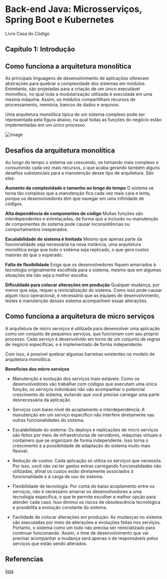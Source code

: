 # Back-end Java: Microsserviços, Spring Boot e Kubernetes

Livro Casa do Código

## Capítulo 1: Introdução

## Como funciona a arquitetura monolítica 


As principais linguagens de desenvolvimento de aplicações oferecem abstrações para quebrar a complexidade dos sistemas em módulos. 
Entretanto, são projetadas para a criação de um único executável monolítico, no qual toda a modularização utilizada é executada em uma mesma máquina. Assim, 
os módulos compartilham recursos de processamento, memória, bancos de dados e arquivos.

Uma arquitetura monolítica típica de um sistema complexo pode ser representada pela figura abaixo, na qual todas as funções do negócio estão implementadas em um único processo. 

![image](https://user-images.githubusercontent.com/52088444/156379462-93414204-9267-4d68-823b-e074a01e8d0c.png)

## Desafios da arquitetura monolítica   

Ao longo do tempo o sistema vai crescendo, se tornando mais complexo e consumindo cada vez mais recursos, o que acaba gerando também alguns desafios substanciais
para a manutenção desse tipo de arquitetura. São eles:  

**Aumento da complexidade e tamanho ao longo do tempo** 
O sistema se torna tão complexo que a manutenção fica cada vez mais cara e lenta, porque os desenvolvedores têm que navegar em uma infinidade de códigos. 

**Alta dependência de componentes de código**
Muitas funções são interdependentes e entrelaçadas, de forma que a inclusão ou manutenção de componentes do sistema pode causar inconsistências ou comportamentos inesperados. 

**Escalabilidade do sistema é limitada**
Mesmo que apenas parte da funcionalidade seja necessária na nova instância, uma arquitetura monolítica exige que todo o sistema seja replicado, o que gera custos maiores do que o esperado.  

**Falta de flexibilidade**
Exige que os desenvolvedores fiquem amarrados à tecnologia originalmente escolhida para o sistema, mesmo que em algumas situações ela não seja a melhor escolha. 

**Dificuldade para colocar alterações em produção**
Qualquer mudança, por menor que seja, requer a reinicialização do sistema. Como isso pode causar algum risco operacional, é necessário que as equipes de desenvolvimento, testes e manutenção desses sistema acompanhem essas alterações.  

## Como funciona a arquitetura de micro serviços 

A arquitetura de micro serviços é utilizada para desenvolver uma aplicação como um conjunto de pequenos serviços, que funcionam com seu próprio processo. Cada serviço é desenvolvido em torno de um conjunto de regras de negócio específicas, e é implementado de forma independente. 

Com isso, é possível quebrar algumas barreiras existentes no modelo de arquitetura monolítica.

**Benefícios dos micro serviços**

- Manutenção e evolução dos serviços mais estáveis: Como os desenvolvedores vão trabalhar com códigos que executam uma única função, os serviços individuais 
não vão acompanhar o potencial crescimento do sistema, evitando que você precise carregar uma parte desnecessária da aplicação.  

- Serviços com baixo nível de acoplamento e interdependência: A manutenção em um serviço específico não interfere diretamente nas outras funcionalidades do sistema. 

- Escalabilidade do sistema: Os deploys e replicações de micro serviços são feitos por meio de infraestruturas de servidores, máquinas virtuais
 e containers que se organizam de forma independente. Isso torna o crescimento e a possibilidade de adaptação do sistema muito mais flexível. 
 
 - Redução de custos: Cada aplicação só utiliza os serviços que necessita. Por isso, você não vai ter gastos extras carregando funcionalidades não utilizadas, afinal os custos estão diretamente associados à funcionalidade e à carga de uso do sistema.  
 - Flexibilidade de tecnologia: Por conta do baixo acoplamento entre os serviços, não é necessário amarrar os desenvolvedores a uma tecnologia específica, o que te permite escolher a melhor opção para atender cada caso.   Isso diminui os riscos de obsolescência tecnológica e possibilita a evolução constante do sistema.  
 - Facilidade de colocar alterações em produção: As mudanças no sistema são executadas por meio de alterações e evoluções feitas nos serviços. Portanto, o sistema como um todo não precisa ser reinicializado para continuar funcionando.  Assim, o time de desenvolvimento que vai precisar acompanhar a mudança será apenas o de responsáveis pelos serviços que estão sendo alterados. 











## Referencias

 [lista](https://www.opus-software.com.br/micro-servicos-arquietura-monolitica/)
